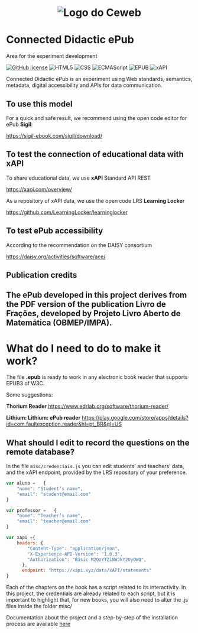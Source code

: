 <h1 align="center">
    <img src="https://ceweb.br/assets/img/logo-ceweb-br.png" alt="Logo do Ceweb"/>
</h1>

# Connected Didactic ePub
Area for the experiment development

[![GitHub license](https://img.shields.io/github/license/Naereen/StrapDown.js.svg)](https://github.com/Naereen/StrapDown.js/blob/master/LICENSE)
![HTML5](https://img.shields.io/badge/HTML-5-green)
![CSS](https://img.shields.io/badge/CSS-3-green)
![ECMAScript](https://img.shields.io/badge/ECMAScript-6-green)
![EPUB](https://img.shields.io/badge/EPUB-3-blue)
![xAPI](https://img.shields.io/badge/xAPI-1.0.3-blue)

Connected Didactic ePub is an experiment using Web standards, semantics, metadata, digital accessibility and APIs for data communication.

## To use this model

For a quick and safe result, we recommend using the open code editor for ePub  **Sigil**: 

https://sigil-ebook.com/sigil/download/

## To test the connection of educational data with xAPI

To share educational data, we use **xAPI** Standard API REST

https://xapi.com/overview/

As a repository of xAPI data, we use the open code LRS  **Learning Locker**

https://github.com/LearningLocker/learninglocker

## To test ePub accessibility
According to the recommendation on the DAISY consortium 

https://daisy.org/activities/software/ace/

## Publication credits
The ePub developed in this project derives from the PDF version of the publication Livro de Frações, developed by Projeto Livro Aberto de Matemática (OBMEP/IMPA).
---

 # What do I need to do to make it work?

 The file **.epub** is ready to work in any electronic book reader that supports EPUB3 of W3C.

  Some suggestions:

**Thorium Reader**
https://www.edrlab.org/software/thorium-reader/

**Lithium: Lithium: ePub reader**
https://play.google.com/store/apps/details?id=com.faultexception.reader&hl=pt_BR&gl=US

## What should I edit to record the questions on the remote database?

In the file `misc/credenciais.js` you can edit students’ and teachers’ data, and the xAPI endpoint, provided by the LRS repository of your preference.

```js
var aluno =   {
    "nome": "Student’s name",
    "email": "student@email.com"
}

var professor =   {
    "nome": "Teacher’s name",
    "email": "teacher@email.com"
}

var xapi ={
    headers: {
        "Content-Type": "application/json",
        "X-Experience-API-Version": "1.0.3",
        "Authorization": "Basic M2QzYTZiNWJkY2UyOWQ",
      },
      endpoint: "https://xapi.xyz/data/xAPI/statements"
}
```

Each of the chapters on the book has a script related to its interactivity. In this project, the credentials are already related to each script, but it is important to highlight that, for new books, you will also need to alter the .js files inside the folder misc/

Documentation about the project and a step-by-step of the installation process are available [here](https://github.com/W3CBrasil/epub-didatico-conectado/blob/master/Implementation%20Documentation%20-%20EduPub.pdf)
